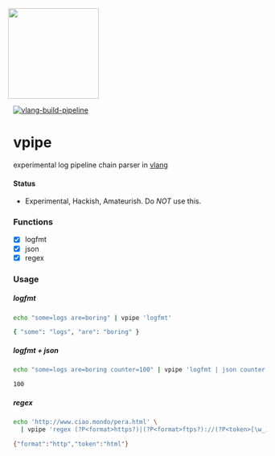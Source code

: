 <img src='https://user-images.githubusercontent.com/1423657/147935343-598c7dfd-1412-4bad-9ac6-636994810443.png' style="margin-left:-10px" width=180>

[![vlang-build-pipeline](https://github.com/lmangani/vpipe/actions/workflows/v.yml/badge.svg)](https://github.com/lmangani/vpipe/actions/workflows/v.yml)

# vpipe
experimental log pipeline chain parser in [vlang](https://vlang.io/)

#### Status
* Experimental, Hackish, Amateurish. Do _NOT_ use this.

### Functions
- [x] logfmt
- [x] json
- [x] regex

### Usage
##### logfmt
```bash
echo "some=logs are=boring" | vpipe 'logfmt'

{ "some": "logs", "are": "boring" }
```
##### logfmt + json
```bash
echo "some=logs are=boring counter=100" | vpipe 'logfmt | json counter'

100
```
##### regex
```bash
echo 'http://www.ciao.mondo/pera.html' \
  | vpipe 'regex (?P<format>https?)|(?P<format>ftps?)://(?P<token>[\w_]+.)+'

{"format":"http","token":"html"}
```
